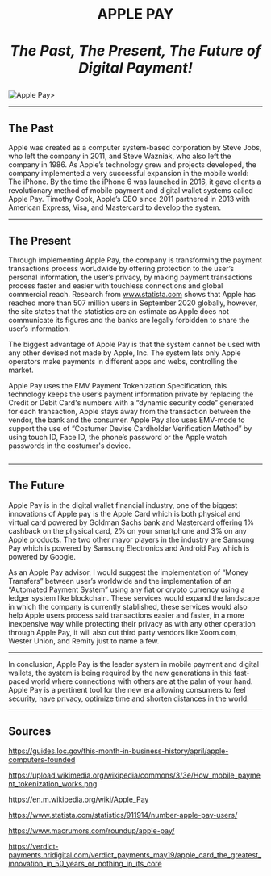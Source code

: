# <p align="center"> **APPLE PAY**
  
# <p align="center"> *The Past, The Present, The Future of Digital Payment!*

![Apple Pay>](https://www.reuters.com/resizer/q2XiQG4hQEy7zDY8661RzZa5VbY=/1200x0/filters:quality(80)/cloudfront-us-east-2.images.arcpublishing.com/reuters/LU3DJC6JPRKQDNC2VXM6L3ZNO4.jpg)

---
  
## The Past
  
  Apple was created as a computer system-based corporation by Steve Jobs, who left the company in 2011, and Steve Wazniak, who also left the company in 1986. As Apple’s technology grew and projects developed, the company implemented a very successful expansion in the mobile world: The iPhone. By the time the iPhone 6 was launched in 2016, it gave clients a revolutionary method of mobile payment and digital wallet systems called Apple Pay. Timothy Cook, Apple’s CEO since 2011 partnered in 2013 with American Express, Visa, and Mastercard to develop the system.

---

## The Present
  
  Through implementing Apple Pay, the company is transforming the payment transactions process worLdwide by offering protection to the user’s personal information, the user’s privacy, by making payment transactions process faster and easier with touchless connections and global commercial reach. Research from www.statista.com shows that Apple has reached more than 507 million users in September 2020 globally, however, the site states that the statistics are an estimate as Apple does not communicate its figures and the banks are legally forbidden to share the user’s information.
  
The biggest advantage of Apple Pay is that the system cannot be used with any other devised not made by Apple, Inc. The system lets only Apple operators make payments in different apps and webs, controlling the market.
  
Apple Pay uses the EMV Payment Tokenization Specification, this technology keeps the user’s payment information private by replacing the Credit or Debit Card's numbers with a “dynamic security code” generated for each transaction, Apple stays away from the transaction between the vendor, the bank and the consumer. Apple Pay also uses EMV-mode to support the use of “Costumer Devise Cardholder Verification Method” by using touch ID, Face ID, the phone’s password or the Apple watch passwords in the costumer's device.

![<Tokenization>](<https://upload.wikimedia.org/wikipedia/commons/3/3e/How_mobile_payment_tokenization_works.png>)

---

## The Future
  
  Apple Pay is in the digital wallet financial industry, one of the biggest innovations of Apple pay is the Apple Card which is both physical and virtual card powered by Goldman Sachs bank and Mastercard offering 1% cashback on the physical card, 2% on your smartphone and 3% on any Apple products.
The two other mayor players in the industry are Samsung Pay which is powered by Samsung Electronics and Android Pay which is powered by Google.

  As an Apple Pay advisor, I would suggest the implementation of “Money Transfers” between user’s worldwide and the implementation of an “Automated Payment System” using any fiat or crypto currency using a ledger system like blockchain. These services would expand the landscape in which the company is currently stablished, these services would also help Apple users process said transactions easier and faster, in a more inexpensive way while protecting their privacy as with any other operation through Apple Pay, it will also cut third party vendors like Xoom.com, Wester Union, and Remity just to name a few.
  
---
  
  In conclusion, Apple Pay is the leader system in mobile payment and digital wallets, the system is being required by the new generations in this fast-paced world where connections with others are at the palm of your hand. Apple Pay is a pertinent tool for the new era allowing consumers to feel security, have privacy, optimize time and shorten distances in the world. 
  
---
  
## Sources
  
  https://guides.loc.gov/this-month-in-business-history/april/apple-computers-founded
  
  https://upload.wikimedia.org/wikipedia/commons/3/3e/How_mobile_payment_tokenization_works.png 
  
  https://en.m.wikipedia.org/wiki/Apple_Pay
  
  https://www.statista.com/statistics/911914/number-apple-pay-users/
  
  https://www.macrumors.com/roundup/apple-pay/
  
  https://verdict-payments.nridigital.com/verdict_payments_may19/apple_card_the_greatest_innovation_in_50_years_or_nothing_in_its_core
